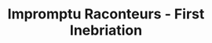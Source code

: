 ---
number: "5"
title: "Impromptu Raconteurs - First Inebriation"
pubDate: "2016-09-01"
description: "A selection of impromptu storytellers from a Raconteur event recorded at Carbon on July 12. In each story, a discussion of a kind of first inebriation."
enclosure_link: "http://audio.simplecast.com/46036.mp3"
enclosure_length: "9836398"
duration: "00:13:30"
---